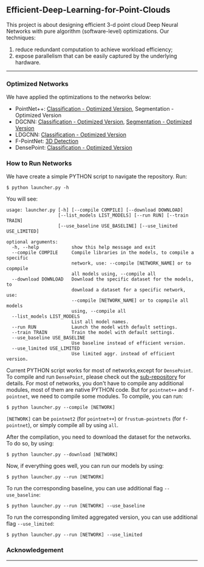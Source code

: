 ## Efficient-Deep-Learning-for-Point-Clouds
This project is about designing efficient 3-d point cloud Deep Neural Networks with pure algorithm (software-level) optimizations. Our techniques: 
1. reduce redundant computation to achieve workload efficiency; 
2. expose parallelism that can be easily captured by the underlying hardware.

------------------

### Optimized Networks
We have applied the optimizations to the networks below:

- PointNet++: [Classification - Optimized Version](https://github.com/horizon-research/Efficient-Deep-Learning-for-Point-Clouds/tree/master/Networks/pointnet2), Segmentation - Optimized Version
- DGCNN: [Classification - Optimized Version](https://github.com/horizon-research/Efficient-Deep-Learning-for-Point-Clouds/tree/master/Networks/dgcnn), [Segmentation - Optimized Version](https://github.com/horizon-research/Efficient-Deep-Learning-for-Point-Clouds/tree/master/Networks/dgcnn/part_seg)
- LDGCNN: [Classification - Optimized Version](https://github.com/horizon-research/Efficient-Deep-Learning-for-Point-Clouds/tree/master/Networks/ldgcnn)
- F-PointNet: [3D Detection](https://github.com/horizon-research/Efficient-Deep-Learning-for-Point-Clouds/tree/master/Networks/frustum-pointnets)
- DensePoint: [Classification - Optimized Version](https://github.com/horizon-research/Efficient-Deep-Learning-for-Point-Clouds/tree/master/Networks/DensePoint)

### How to Run Networks
We have create a simple PYTHON script to navigate the repository. Run:
```
$ python launcher.py -h
```
You will see:
```                    
usage: launcher.py [-h] [--compile COMPILE] [--download DOWNLOAD]
                   [--list_models LIST_MODELS] [--run RUN] [--train TRAIN]
                   [--use_baseline USE_BASELINE] [--use_limited USE_LIMITED]

optional arguments:
  -h, --help            show this help message and exit
  --compile COMPILE     Compile libraries in the models, to compile a specific
                        network, use: --compile [NETWORK_NAME] or to copmpile
                        all models using, --compile all
  --download DOWNLOAD   Download the specific dataset for the models, to
                        download a dataset for a specific network, use:
                        --compile [NETWORK_NAME] or to copmpile all models
                        using, --compile all
  --list_models LIST_MODELS
                        List all model names.
  --run RUN             Launch the model with default settings.
  --train TRAIN         Train the model with default settings.
  --use_baseline USE_BASELINE
                        Use baseline instead of efficient version.
  --use_limited USE_LIMITED
                        Use limited aggr. instead of efficient version.
```
Current PYTHON script works for most of networks,except for `DensePoint`. To compile and run `DensePoint`, please check out the [sub-repository](https://github.com/horizon-research/Efficient-Deep-Learning-for-Point-Clouds/tree/master/Networks/DensePoint) for details.  For most of networks, you don't have to compile any additional modules, most of them are native PYTHON code. But for `pointnet++` and `f-pointnet`, we need to compile some modules. To compile, you can run:
```
$ python launcher.py --compile [NETWORK]
```
`[NETWORK]` can be `pointnet2` (for `pointnet++`) or `frustum-pointnets` (for `f-pointnet`), or simply compile all by using `all`.

After the compilation, you need to download the dataset for the networks. To do so, by using:
```
$ python launcher.py --download [NETWORK]
```

Now, if everything goes well, you can run our models by using:
```
$ python launcher.py --run [NETWORK]
```
To run the corresponding baseline, you can use additional flag `--use_baseline`:
```
$ python launcher.py --run [NETWORK] --use_baseline
```
To run the corresponding limited aggregated version, you can use additional flag `--use_limited`:
```
$ python launcher.py --run [NETWORK] --use_limited
```


### Acknowledgement ###
------------------
